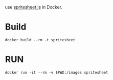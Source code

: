 use [spritesheet.js](https://github.com/krzysztof-o/spritesheet.js) in Docker.

# Build

`docker build --rm -t spritesheet`

# RUN

`docker run -it --rm -v $PWD:/images spritesheet`